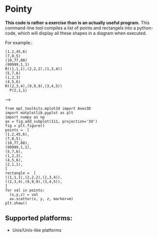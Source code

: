 # Pointy
**This code is rather a exercise than is an actually useful program.**
This command-line tool compiles a list of points and rectangels into a python-code, 
which will display all these shapes in a diagram when executed.

For example.:
~~~~
(1.2,45,6)
(7,8,5)
(10,77,88)
(99999,1,1)
R((1,1,1),(2,2,2),(1,3,4))
(5,7,6)
(1,2,3)
(4,5,6)
R((2,3,4),(9,9,9),(3,4,5))
  P(2,1,1)
~~~~

--> 
~~~~
from mpl_toolkits.mplot3d import Axes3D
import matplotlib.pyplot as plt
import numpy as np
ax = fig.add_subplot(111, projection='3d')
fig = plt.figure()
points =  [
(1.2,45,6),
(7,8,5),
(10,77,88),
(99999,1,1),
(5,7,6),
(1,2,3),
(4,5,6),
(2,1,1),
]
rectangle =  [
((1,1,1),(2,2,2),(1,3,4)),
((2,3,4),(9,9,9),(3,4,5)),
]
for val in points:
  (x,y,z) = val
  ax.scatter(x, y, z, marker=m)
plt.show()
~~~~

## **Supported platforms:**

* Unix/Unix-like platforms
